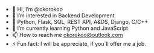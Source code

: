 - 👋 Hi, I’m @okorokoo
- 👀 I’m interested in Backend Development
- 💪 Python, Flask, SQL, REST API, A&DS, Django, C/C++
- 🌱 I’m currently learning Python and JavaScript
- 📫 How to reach me okorokoo@outlook.com
- ⚡ Fun fact: I will be appreciate, if you`ll offer me a job.

<!---
okorokoo/okorokoo is a ✨ special ✨ repository because its `README.md` (this file) appears on your GitHub profile.
You can click the Preview link to take a look at your changes.
--->
